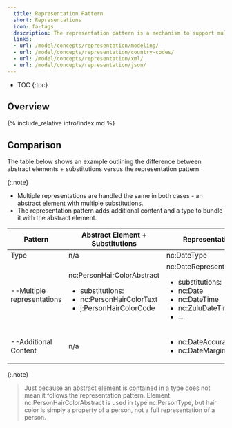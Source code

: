 ```yaml
---
  title: Representation Pattern
  short: Representations
  icon: fa-tags
  description: The representation pattern is a mechanism to support multiple representations of a concept, along with additional properties.
  links:
  - url: /model/concepts/representation/modeling/
  - url: /model/concepts/representation/country-codes/
  - url: /model/concepts/representation/xml/
  - url: /model/concepts/representation/json/
---
```


- TOC
{:toc}

## Overview

{% include_relative intro/index.md %}

## Comparison

The table below shows an example outlining the difference between abstract elements + substitutions versus the representation pattern.

{:.note}
- Multiple representations are handled the same in both cases - an abstract element with multiple substitutions.
- The representation pattern adds additional content and a type to bundle it with the abstract element.

<table>
  <thead>
    <tr>
      <th>Pattern</th>
      <th>Abstract Element + Substitutions</th>
      <th>Representation Pattern</th>
    </tr>
  </thead>
  <tr>
    <td>Type</td>
    <td>n/a</td>
    <td>nc:DateType</td>
  </tr>
  <tr>
    <td>--Multiple representations</td>
    <td>
      nc:PersonHairColorAbstract
      <ul>
        <li>substitutions:</li>
        <li>nc:PersonHairColorText</li>
        <li>j:PersonHairColorCode</li>
      </ul>
    </td>
    <td>
      nc:DateRepresentation
      <ul>
        <li>substitutions:</li>
        <li>nc:Date</li>
        <li>nc:DateTime</li>
        <li>nc:ZuluDateTime</li>
        <li>...</li>
      </ul>
    </td>
  </tr>
  <tr>
    <td>--Additional Content</td>
    <td>n/a</td>
    <td>
      <ul>
        <li>nc:DateAccuracyAbstract</li>
        <li>nc:DateMarginOfErrorDuration</li>
      </ul>
    </td>
  </tr>
</table>

{:.note}
> Just because an abstract element is contained in a type does not mean it follows the representation pattern.  Element nc:PersonHairColorAbstract is used in type nc:PersonType, but hair color is simply a property of a person, not a full representation of a person.
